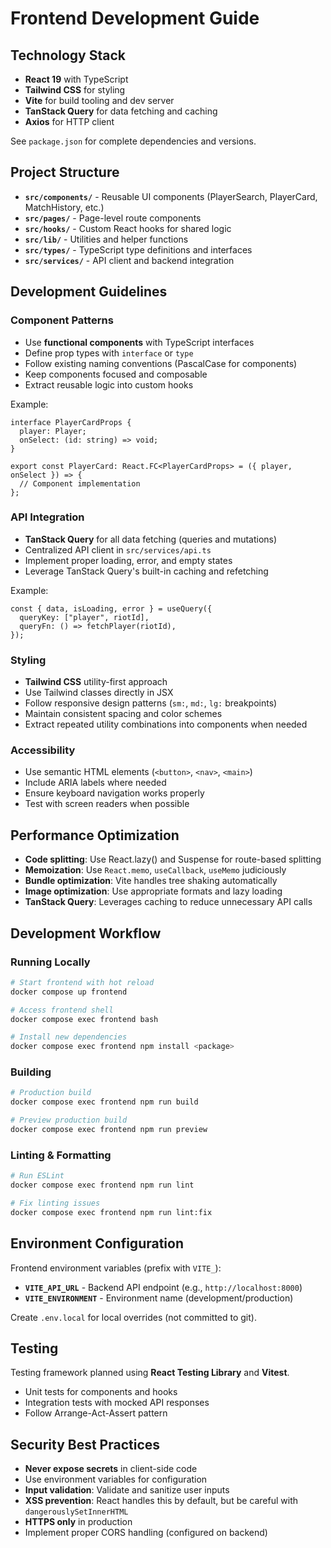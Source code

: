 # Frontend Development Guide

## Technology Stack

- **React 19** with TypeScript
- **Tailwind CSS** for styling
- **Vite** for build tooling and dev server
- **TanStack Query** for data fetching and caching
- **Axios** for HTTP client

See `package.json` for complete dependencies and versions.

## Project Structure

- **`src/components/`** - Reusable UI components (PlayerSearch, PlayerCard, MatchHistory, etc.)
- **`src/pages/`** - Page-level route components
- **`src/hooks/`** - Custom React hooks for shared logic
- **`src/lib/`** - Utilities and helper functions
- **`src/types/`** - TypeScript type definitions and interfaces
- **`src/services/`** - API client and backend integration

## Development Guidelines

### Component Patterns

- Use **functional components** with TypeScript interfaces
- Define prop types with `interface` or `type`
- Follow existing naming conventions (PascalCase for components)
- Keep components focused and composable
- Extract reusable logic into custom hooks

Example:

```tsx
interface PlayerCardProps {
  player: Player;
  onSelect: (id: string) => void;
}

export const PlayerCard: React.FC<PlayerCardProps> = ({ player, onSelect }) => {
  // Component implementation
};
```

### API Integration

- **TanStack Query** for all data fetching (queries and mutations)
- Centralized API client in `src/services/api.ts`
- Implement proper loading, error, and empty states
- Leverage TanStack Query's built-in caching and refetching

Example:

```tsx
const { data, isLoading, error } = useQuery({
  queryKey: ["player", riotId],
  queryFn: () => fetchPlayer(riotId),
});
```

### Styling

- **Tailwind CSS** utility-first approach
- Use Tailwind classes directly in JSX
- Follow responsive design patterns (`sm:`, `md:`, `lg:` breakpoints)
- Maintain consistent spacing and color schemes
- Extract repeated utility combinations into components when needed

### Accessibility

- Use semantic HTML elements (`<button>`, `<nav>`, `<main>`)
- Include ARIA labels where needed
- Ensure keyboard navigation works properly
- Test with screen readers when possible

## Performance Optimization

- **Code splitting**: Use React.lazy() and Suspense for route-based splitting
- **Memoization**: Use `React.memo`, `useCallback`, `useMemo` judiciously
- **Bundle optimization**: Vite handles tree shaking automatically
- **Image optimization**: Use appropriate formats and lazy loading
- **TanStack Query**: Leverages caching to reduce unnecessary API calls

## Development Workflow

### Running Locally

```bash
# Start frontend with hot reload
docker compose up frontend

# Access frontend shell
docker compose exec frontend bash

# Install new dependencies
docker compose exec frontend npm install <package>
```

### Building

```bash
# Production build
docker compose exec frontend npm run build

# Preview production build
docker compose exec frontend npm run preview
```

### Linting & Formatting

```bash
# Run ESLint
docker compose exec frontend npm run lint

# Fix linting issues
docker compose exec frontend npm run lint:fix
```

## Environment Configuration

Frontend environment variables (prefix with `VITE_`):

- **`VITE_API_URL`** - Backend API endpoint (e.g., `http://localhost:8000`)
- **`VITE_ENVIRONMENT`** - Environment name (development/production)

Create `.env.local` for local overrides (not committed to git).

## Testing

Testing framework planned using **React Testing Library** and **Vitest**.

- Unit tests for components and hooks
- Integration tests with mocked API responses
- Follow Arrange-Act-Assert pattern

## Security Best Practices

- **Never expose secrets** in client-side code
- Use environment variables for configuration
- **Input validation**: Validate and sanitize user inputs
- **XSS prevention**: React handles this by default, but be careful with `dangerouslySetInnerHTML`
- **HTTPS only** in production
- Implement proper CORS handling (configured on backend)
